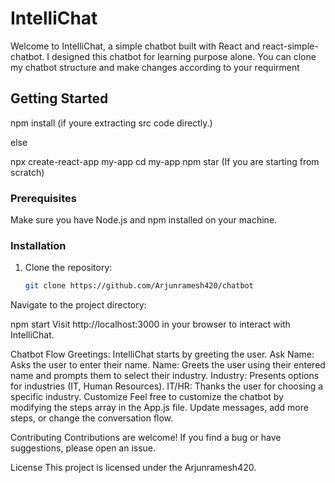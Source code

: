 # IntelliChat 

Welcome to IntelliChat, a simple chatbot built with React and react-simple-chatbot.
I designed this chatbot for learning purpose alone. You can clone my chatbot structure and make changes according to your requirment

## Getting Started
 npm install (if youre extracting src code directly.) 

else

npx create-react-app my-app
cd my-app
npm star    (If you are starting from scratch)


### Prerequisites

Make sure you have Node.js and npm installed on your machine.

### Installation

1. Clone the repository:

   ```bash
   git clone https://github.com/Arjunramesh420/chatbot
Navigate to the project directory:


npm start
Visit http://localhost:3000 in your browser to interact with IntelliChat.

Chatbot Flow
Greetings: IntelliChat starts by greeting the user.
Ask Name: Asks the user to enter their name.
Name: Greets the user using their entered name and prompts them to select their industry.
Industry: Presents options for industries (IT, Human Resources).
IT/HR: Thanks the user for choosing a specific industry.
Customize
Feel free to customize the chatbot by modifying the steps array in the App.js file. Update messages, add more steps, or change the conversation flow.

Contributing
Contributions are welcome! If you find a bug or have suggestions, please open an issue.

License
This project is licensed under the Arjunramesh420.


